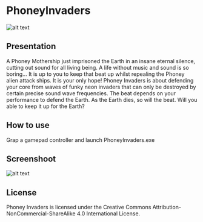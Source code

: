# PhoneyInvaders

![alt text](https://puu.sh/txG77/75111aa95e.jpg)

## Presentation
A Phoney Mothership just imprisoned the Earth in an insane eternal silence, cutting out sound for all living being. A life without music and sound is so boring… It is up to you to keep that beat up whilst repealing the Phoney alien attack ships. It is your only hope! Phoney Invaders is about defending your core from waves of funky neon invaders that can only be destroyed by certain precise sound wave frequencies. The beat depends on your performance to defend the Earth. As the Earth dies, so will the beat. Will you able to keep it up for the Earth?

## How to use
Grap a gamepad controller and launch PhoneyInvaders.exe

## Screenshoot
![alt text](https://puu.sh/txGfd/25fed5be6b.png)

## License
Phoney Invaders is licensed under the Creative Commons Attribution-NonCommercial-ShareAlike 4.0 International License.

